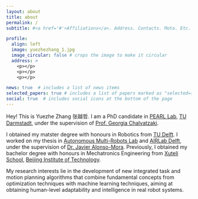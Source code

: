 ```yaml
---
layout: about
title: about
permalink: /
subtitle: #<a href='#'>Affiliations</a>. Address. Contacts. Moto. Etc.

profile:
  align: left
  image: yuezhezhang_1.jpg
  image_circular: false # crops the image to make it circular
  address: >
    <p></p>
    <p></p>
    <p></p>

news: true  # includes a list of news items
selected_papers: true # includes a list of papers marked as "selected={true}"
social: true  # includes social icons at the bottom of the page
---
```

Hey! This is Yuezhe Zhang 张越哲. I am a PhD candidate in [PEARL Lab](https://pearl-lab.com/), [TU Darmstadt](https://www.tu-darmstadt.de/), under the supervision of [Prof. Georgia Chalvatzaki](https://pearl-lab.com/people/georgia-chalvatzaki/).

I obtained my matster degree with honours in Robotics from [TU Delft](https://www.tudelft.nl/). I worked on my thesis in [Autonomous Multi-Robots Lab](https://www.autonomousrobots.nl/) and [AIRLab Delft](https://icai.ai/airlab-delft/), under the supervision of [Dr. Javier Alonso-Mora](https://scholar.google.com/citations?user=JydqDdEAAAAJ&hl). Previously, I obtained my bachelor degree with honours in Mechatronics Engineering from [Xuteli School](https://xuteli.bit.edu.cn/english/index.htm), [Beijing Institute of Technology](https://www.bit.edu.cn/).

My research interests lie in the development of new integrated task and motion planning algorithms that combine fundamental concepts from optimization techniques with machine learning techniques, aiming at obtaining human-level adaptability and intelligence in real robot systems.

<!-- Write your biography here. Tell the world about yourself. Link to your favorite [subreddit](http://reddit.com). You can put a picture in, too. The code is already in, just name your picture `prof_pic.jpg` and put it in the `img/` folder.

Put your address / P.O. box / other info right below your picture. You can also disable any these elements by editing `profile` property of the YAML header of your `_pages/about.md`. Edit `_bibliography/papers.bib` and Jekyll will render your [publications page](/al-folio/publications/) automatically.

Link to your social media connections, too. This theme is set up to use [Font Awesome icons](http://fortawesome.github.io/Font-Awesome/) and [Academicons](https://jpswalsh.github.io/academicons/), like the ones below. Add your Facebook, Twitter, LinkedIn, Google Scholar, or just disable all of them. -->
